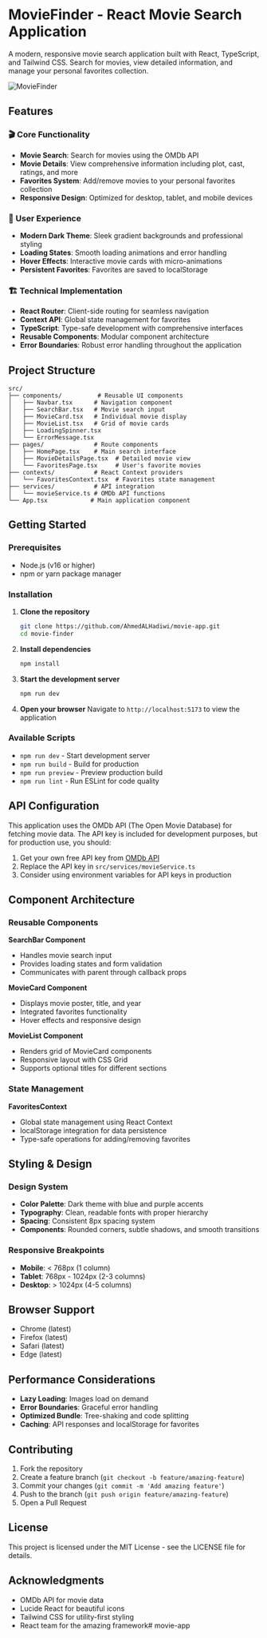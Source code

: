 # MovieFinder - React Movie Search Application

A modern, responsive movie search application built with React, TypeScript, and Tailwind CSS. Search for movies, view detailed information, and manage your personal favorites collection.

![MovieFinder](https://images.pexels.com/photos/7991579/pexels-photo-7991579.jpeg?auto=compress&cs=tinysrgb&w=1200)

## Features

### 🎬 Core Functionality
- **Movie Search**: Search for movies using the OMDb API
- **Movie Details**: View comprehensive information including plot, cast, ratings, and more
- **Favorites System**: Add/remove movies to your personal favorites collection
- **Responsive Design**: Optimized for desktop, tablet, and mobile devices

### 🎨 User Experience
- **Modern Dark Theme**: Sleek gradient backgrounds and professional styling
- **Loading States**: Smooth loading animations and error handling
- **Hover Effects**: Interactive movie cards with micro-animations
- **Persistent Favorites**: Favorites are saved to localStorage

### 🏗️ Technical Implementation
- **React Router**: Client-side routing for seamless navigation
- **Context API**: Global state management for favorites
- **TypeScript**: Type-safe development with comprehensive interfaces
- **Reusable Components**: Modular component architecture
- **Error Boundaries**: Robust error handling throughout the application

## Project Structure

```
src/
├── components/          # Reusable UI components
│   ├── Navbar.tsx      # Navigation component
│   ├── SearchBar.tsx   # Movie search input
│   ├── MovieCard.tsx   # Individual movie display
│   ├── MovieList.tsx   # Grid of movie cards
│   ├── LoadingSpinner.tsx
│   └── ErrorMessage.tsx
├── pages/              # Route components
│   ├── HomePage.tsx    # Main search interface
│   ├── MovieDetailsPage.tsx  # Detailed movie view
│   └── FavoritesPage.tsx     # User's favorite movies
├── contexts/           # React Context providers
│   └── FavoritesContext.tsx  # Favorites state management
├── services/           # API integration
│   └── movieService.ts # OMDb API functions
└── App.tsx            # Main application component
```

## Getting Started

### Prerequisites
- Node.js (v16 or higher)
- npm or yarn package manager

### Installation

1. **Clone the repository**
   ```bash
   git clone https://github.com/AhmedALHadiwi/movie-app.git
   cd movie-finder
   ```

2. **Install dependencies**
   ```bash
   npm install
   ```

3. **Start the development server**
   ```bash
   npm run dev
   ```

4. **Open your browser**
   Navigate to `http://localhost:5173` to view the application

### Available Scripts

- `npm run dev` - Start development server
- `npm run build` - Build for production
- `npm run preview` - Preview production build
- `npm run lint` - Run ESLint for code quality

## API Configuration

This application uses the OMDb API (The Open Movie Database) for fetching movie data. The API key is included for development purposes, but for production use, you should:

1. Get your own free API key from [OMDb API](http://www.omdbapi.com/apikey.aspx)
2. Replace the API key in `src/services/movieService.ts`
3. Consider using environment variables for API keys in production

## Component Architecture

### Reusable Components

**SearchBar Component**
- Handles movie search input
- Provides loading states and form validation
- Communicates with parent through callback props

**MovieCard Component**
- Displays movie poster, title, and year
- Integrated favorites functionality
- Hover effects and responsive design

**MovieList Component**
- Renders grid of MovieCard components
- Responsive layout with CSS Grid
- Supports optional titles for different sections

### State Management

**FavoritesContext**
- Global state management using React Context
- localStorage integration for data persistence
- Type-safe operations for adding/removing favorites

## Styling & Design

### Design System
- **Color Palette**: Dark theme with blue and purple accents
- **Typography**: Clean, readable fonts with proper hierarchy
- **Spacing**: Consistent 8px spacing system
- **Components**: Rounded corners, subtle shadows, and smooth transitions

### Responsive Breakpoints
- **Mobile**: < 768px (1 column)
- **Tablet**: 768px - 1024px (2-3 columns)
- **Desktop**: > 1024px (4-5 columns)

## Browser Support

- Chrome (latest)
- Firefox (latest)
- Safari (latest)
- Edge (latest)

## Performance Considerations

- **Lazy Loading**: Images load on demand
- **Error Boundaries**: Graceful error handling
- **Optimized Bundle**: Tree-shaking and code splitting
- **Caching**: API responses and localStorage for favorites

## Contributing

1. Fork the repository
2. Create a feature branch (`git checkout -b feature/amazing-feature`)
3. Commit your changes (`git commit -m 'Add amazing feature'`)
4. Push to the branch (`git push origin feature/amazing-feature`)
5. Open a Pull Request

## License

This project is licensed under the MIT License - see the LICENSE file for details.

## Acknowledgments

- OMDb API for movie data
- Lucide React for beautiful icons
- Tailwind CSS for utility-first styling
- React team for the amazing framework#   m o v i e - a p p 
 
 
